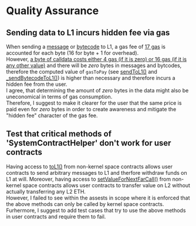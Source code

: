# Quality Assurance

## Sending data to L1 incurs hidden fee via gas
When sending a [message](https://github.com/code-423n4/2023-03-zksync/blob/21d9a364a4a75adfa6f1e038232d8c0f39858a64/contracts/L1Messenger.sol#L22-L39) or [bytecode](https://github.com/code-423n4/2023-03-zksync/blob/21d9a364a4a75adfa6f1e038232d8c0f39858a64/contracts/KnownCodesStorage.sol#L90-L97) to L1, a gas fee of [17 gas](https://github.com/code-423n4/2023-03-zksync/blob/21d9a364a4a75adfa6f1e038232d8c0f39858a64/bootloader/bootloader.yul#L149-L151) is accounted for each byte (16 for byte + 1 for overhead).  
However, [a byte of calldata costs either 4 gas (if it is zero) or 16 gas (if it is any other value)](https://ethereum.org/en/developers/tutorials/short-abi/) and there will be *zero* bytes in messages and bytcodes, therefore the computed value of `gasToPay` (see [sendToL1()](https://github.com/code-423n4/2023-03-zksync/blob/21d9a364a4a75adfa6f1e038232d8c0f39858a64/contracts/L1Messenger.sol#L22-L39) and [_sendBytecodeToL1()](https://github.com/code-423n4/2023-03-zksync/blob/21d9a364a4a75adfa6f1e038232d8c0f39858a64/contracts/KnownCodesStorage.sol#L90-L97)) is higher than necessary and therefore incurs a hidden fee from the user.  
I agree, that determining the amount of *zero* bytes in the data might also be uneconomical in terms of gas consumption.  
Therefore, I suggest to make it clearer for the user that the same price is paid even for *zero* bytes in order to create awareness and mitigate the "hidden fee" character of the gas fee.

## Test that critical methods of 'SystemContractHelper' don't work for user contracts
Having access to [toL1()](https://github.com/code-423n4/2023-03-zksync/blob/21d9a364a4a75adfa6f1e038232d8c0f39858a64/contracts/libraries/SystemContractHelper.sol#L48-L57) from non-kernel space contracts allows user contracts to send arbitrary messages to L1 and therfore withdraw funds on L1 at will. Moreover, having access to [setValueForNextFarCall()](https://github.com/code-423n4/2023-03-zksync/blob/21d9a364a4a75adfa6f1e038232d8c0f39858a64/contracts/libraries/SystemContractHelper.sol#L164-L172) from non-kernel space contracts allows user contracts to transfer value on L2 without actually transferring any L2 ETH.  
However, I failed to see within the assests in scope where it is enforced that the above methods can only be called by kernel space contracts.  
Furhermore, I suggest to add test cases that try to use the above methods in user contracts and require them to fail.